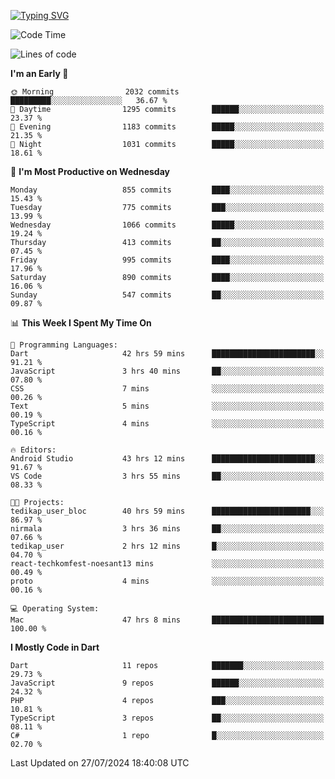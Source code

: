 
<a href="https://git.io/typing-svg"><img src="https://readme-typing-svg.demolab.com?font=Source+Code+Pro&pause=1000&random=false&width=435&lines=Hey+%F0%9F%A5%B6+iam+Yaskraz" alt="Typing SVG" /></a>
<!--START_SECTION:waka-->
![Code Time](http://img.shields.io/badge/Code%20Time-372%20hrs%2051%20mins-blue)

![Lines of code](https://img.shields.io/badge/From%20Hello%20World%20I%27ve%20Written-3.0%20million%20lines%20of%20code-blue)

**I'm an Early 🐤** 

```text
🌞 Morning                2032 commits        █████████░░░░░░░░░░░░░░░░   36.67 % 
🌆 Daytime                1295 commits        ██████░░░░░░░░░░░░░░░░░░░   23.37 % 
🌃 Evening                1183 commits        █████░░░░░░░░░░░░░░░░░░░░   21.35 % 
🌙 Night                  1031 commits        █████░░░░░░░░░░░░░░░░░░░░   18.61 % 
```
📅 **I'm Most Productive on Wednesday** 

```text
Monday                   855 commits         ████░░░░░░░░░░░░░░░░░░░░░   15.43 % 
Tuesday                  775 commits         ███░░░░░░░░░░░░░░░░░░░░░░   13.99 % 
Wednesday                1066 commits        █████░░░░░░░░░░░░░░░░░░░░   19.24 % 
Thursday                 413 commits         ██░░░░░░░░░░░░░░░░░░░░░░░   07.45 % 
Friday                   995 commits         ████░░░░░░░░░░░░░░░░░░░░░   17.96 % 
Saturday                 890 commits         ████░░░░░░░░░░░░░░░░░░░░░   16.06 % 
Sunday                   547 commits         ██░░░░░░░░░░░░░░░░░░░░░░░   09.87 % 
```


📊 **This Week I Spent My Time On** 

```text
💬 Programming Languages: 
Dart                     42 hrs 59 mins      ███████████████████████░░   91.21 % 
JavaScript               3 hrs 40 mins       ██░░░░░░░░░░░░░░░░░░░░░░░   07.80 % 
CSS                      7 mins              ░░░░░░░░░░░░░░░░░░░░░░░░░   00.26 % 
Text                     5 mins              ░░░░░░░░░░░░░░░░░░░░░░░░░   00.19 % 
TypeScript               4 mins              ░░░░░░░░░░░░░░░░░░░░░░░░░   00.16 % 

🔥 Editors: 
Android Studio           43 hrs 12 mins      ███████████████████████░░   91.67 % 
VS Code                  3 hrs 55 mins       ██░░░░░░░░░░░░░░░░░░░░░░░   08.33 % 

🐱‍💻 Projects: 
tedikap_user_bloc        40 hrs 59 mins      ██████████████████████░░░   86.97 % 
nirmala                  3 hrs 36 mins       ██░░░░░░░░░░░░░░░░░░░░░░░   07.66 % 
tedikap_user             2 hrs 12 mins       █░░░░░░░░░░░░░░░░░░░░░░░░   04.70 % 
react-techkomfest-noesant13 mins             ░░░░░░░░░░░░░░░░░░░░░░░░░   00.49 % 
proto                    4 mins              ░░░░░░░░░░░░░░░░░░░░░░░░░   00.16 % 

💻 Operating System: 
Mac                      47 hrs 8 mins       █████████████████████████   100.00 % 
```

**I Mostly Code in Dart** 

```text
Dart                     11 repos            ███████░░░░░░░░░░░░░░░░░░   29.73 % 
JavaScript               9 repos             ██████░░░░░░░░░░░░░░░░░░░   24.32 % 
PHP                      4 repos             ███░░░░░░░░░░░░░░░░░░░░░░   10.81 % 
TypeScript               3 repos             ██░░░░░░░░░░░░░░░░░░░░░░░   08.11 % 
C#                       1 repo              █░░░░░░░░░░░░░░░░░░░░░░░░   02.70 % 
```




 Last Updated on 27/07/2024 18:40:08 UTC
<!--END_SECTION:waka-->
